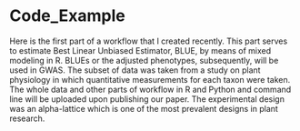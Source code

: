 # Code_Example
Here is the first part of a workflow that I created recently. This part serves to estimate Best Linear Unbiased Estimator, BLUE, by means of mixed modeling in R. BLUEs or the adjusted phenotypes, subsequently, will be used in GWAS. The subset of data was taken from a study on plant physiology in which quantitative measurements for each taxon were taken. The whole data and other parts of workflow in R and Python and command line will be uploaded upon publishing our paper. The experimental design was an alpha-lattice which is one of the most prevalent designs in plant research.
